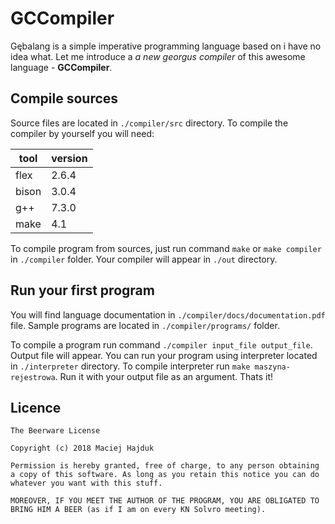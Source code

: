# GCCompiler

Gębalang is a simple imperative programming language based on i have no idea what. Let me introduce a *a new georgus compiler* of this awesome language - **GCCompiler**.

## Compile sources

Source files are located in `./compiler/src` directory. To compile the compiler by yourself you will need:

| tool  | version |
|-------|---------|
| flex  | 2.6.4   |
| bison | 3.0.4   |
| g++   | 7.3.0   |
| make  | 4.1     |

To compile program from sources, just run command `make` or `make compiler` in `./compiler` folder. Your compiler will appear in `./out` directory.

## Run your first program

You will find language documentation in `./compiler/docs/documentation.pdf` file. Sample programs are located in `./compiler/programs/` folder.

To compile a program run command `./compiler input_file output_file`.
Output file will appear. You can run your program using interpreter located in `./interpreter` directory. To compile interpreter run `make maszyna-rejestrowa`. Run it with your output file as an argument. Thats it!

## Licence

```
The Beerware License

Copyright (c) 2018 Maciej Hajduk

Permission is hereby granted, free of charge, to any person obtaining a copy of this software. As long as you retain this notice you can do whatever you want with this stuff.

MOREOVER, IF YOU MEET THE AUTHOR OF THE PROGRAM, YOU ARE OBLIGATED TO BRING HIM A BEER (as if I am on every KN Solvro meeting).
```